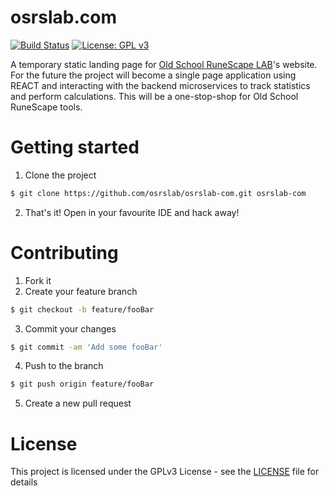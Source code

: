 # osrslab.com
[![Build Status](https://dev.azure.com/osrslab/osrslab-com/_apis/build/status/osrslab.osrslab-com?branchName=master)](https://dev.azure.com/osrslab/osrslab-com/_build/latest?definitionId=1&branchName=master)
[![License: GPL v3](https://img.shields.io/badge/License-GPLv3-blue.svg)](LICENSE)

A temporary static landing page for [Old School RuneScape LAB](https://osrslab.com)'s website. For the future the project will become a single page application using REACT and interacting with the backend microservices to track statistics and perform calculations. This will be a one-stop-shop for Old School RuneScape tools.

# Getting started
1. Clone the project 
```bash
$ git clone https://github.com/osrslab/osrslab-com.git osrslab-com
```
2. That's it! Open in your favourite IDE and hack away!

# Contributing
1. Fork it
2. Create your feature branch 
```bash
$ git checkout -b feature/fooBar
```
3. Commit your changes 
```bash
$ git commit -am 'Add some fooBar'
```
4. Push to the branch 
```bash
$ git push origin feature/fooBar
```
5. Create a new pull request

# License
This project is licensed under the GPLv3 License - see the [LICENSE](LICENSE) file for details
